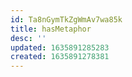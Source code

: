 ```yaml
---
id: Ta8nGymTkZgWmAv7wa85k
title: hasMetaphor
desc: ''
updated: 1635891285283
created: 1635891278381
---
```



